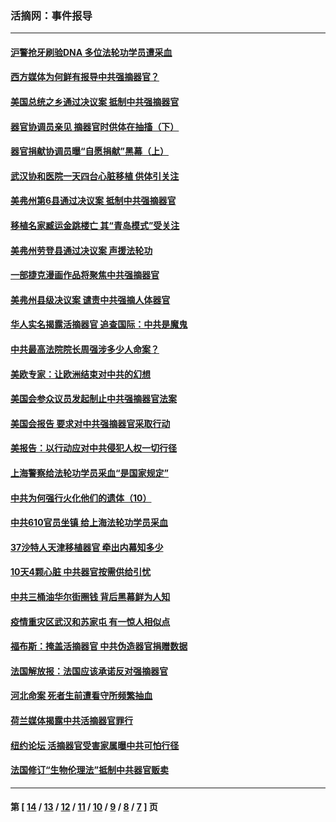 ### 活摘网：事件报导
---
#### [沪警抢牙刷验DNA 多位法轮功学员遭采血](../../pages/nf5877/n12969218.md?06050430) 
#### [西方媒体为何鲜有报导中共强摘器官？](../../pages/nf5877/n12932034.md?06050430) 
#### [美国总统之乡通过决议案 抵制中共强摘器官](../../pages/nf5877/n12908242.md?06050430) 
#### [器官协调员亲见 摘器官时供体在抽搐（下）](../../pages/nf5877/n12898622.md?06050430) 
#### [器官捐献协调员曝“自愿捐献”黑幕（上）](../../pages/nf5877/n12878830.md?06050430) 
#### [武汉协和医院一天四台心脏移植 供体引关注](../../pages/nf5877/n12863175.md?06050430) 
#### [美弗州第6县通过决议案 抵制中共强摘器官](../../pages/nf5877/n12805218.md?06050430) 
#### [移植名家臧运金跳楼亡 其“青岛模式”受关注](../../pages/nf5877/n12803746.md?06050430) 
#### [美弗州劳登县通过决议案 声援法轮功](../../pages/nf5877/n12785715.md?06050430) 
#### [一部捷克漫画作品将聚焦中共强摘器官](../../pages/nf5877/n12785954.md?06050430) 
#### [美弗州县级决议案 谴责中共强摘人体器官](../../pages/nf5877/n12721290.md?06050430) 
#### [华人实名揭露活摘器官 追查国际：中共是魔鬼](../../pages/nf5877/n12691724.md?06050430) 
#### [中共最高法院院长周强涉多少人命案？](../../pages/nf5877/n12678074.md?06050430) 
#### [美欧专家：让欧洲结束对中共的幻想](../../pages/nf5877/n12652921.md?06050430) 
#### [美国会参众议员发起制止中共强摘器官法案](../../pages/nf5877/n12627668.md?06050430) 
#### [美国会报告 要求对中共强摘器官采取行动](../../pages/nf5877/n12448233.md?06050430) 
#### [美报告：以行动应对中共侵犯人权一切行径](../../pages/nf5877/n12443204.md?06050430) 
#### [上海警察给法轮功学员采血“是国家规定”](../../pages/nf5877/n12371027.md?06050430) 
#### [中共为何强行火化他们的遗体（10）](../../pages/nf5877/n12352363.md?06050430) 
#### [中共610官员坐镇 给上海法轮功学员采血](../../pages/nf5877/n12350295.md?06050430) 
#### [37沙特人天津移植器官 牵出内幕知多少](../../pages/nf5877/n12338586.md?06050430) 
#### [10天4颗心脏 中共器官按需供给引忧](../../pages/nf5877/n12326366.md?06050430) 
#### [中共三桶油华尔街圈钱 背后黑幕鲜为人知](../../pages/nf5877/n12249199.md?06050430) 
#### [疫情重灾区武汉和苏家屯 有一惊人相似点](../../pages/nf5877/n12150824.md?06050430) 
#### [福布斯：掩盖活摘器官 中共伪造器官捐赠数据](../../pages/nf5877/n11669316.md?06050430) 
#### [法国解放报：法国应该承诺反对强摘器官](../../pages/nf5877/n11597772.md?06050430) 
#### [河北命案 死者生前遭看守所频繁抽血](../../pages/nf5877/n11594995.md?06050430) 
#### [荷兰媒体揭露中共活摘器官罪行](../../pages/nf5877/n11574020.md?06050430) 
#### [纽约论坛 活摘器官受害家属曝中共可怕行径](../../pages/nf5877/n11547913.md?06050430) 
#### [法国修订“生物伦理法”抵制中共器官贩卖](../../pages/nf5877/n11545564.md?06050430) 

---
#### 第 [ [14](./14.md?06050430) / [13](./13.md?06050430) / [12](./12.md?06050430) / [11](./11.md?06050430) / [10](./10.md?06050430) / [9](./9.md?06050430) / [8](./8.md?06050430) / [7](./7.md?06050430) ] 页
